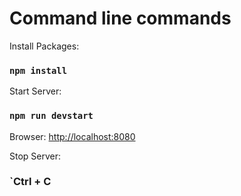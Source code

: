 # Command line commands

Install Packages: 
### `npm install`

Start Server: 
### `npm run devstart`

Browser: [http://localhost:8080](http://localhost:8080)

Stop Server: 
### `Ctrl + C